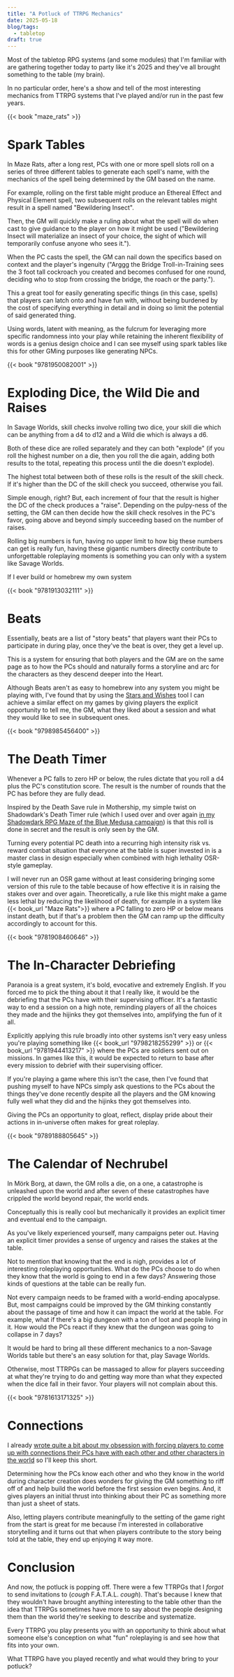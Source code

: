 ```yaml
---
title: "A Potluck of TTRPG Mechanics"
date: 2025-05-18
blog/tags:
  - tabletop
draft: true
---
```

Most of the tabletop RPG systems (and some modules) that I'm familiar with are gathering together today to party like it's 2025 and they've all brought something to the table (my brain).

In no particular order, here's a show and tell of the most interesting mechanics from TTRPG systems that I've played and/or run in the past few years.

{{< book "maze_rats" >}}

# Spark Tables

In Maze Rats, after a long rest, PCs with one or more spell slots roll on a series of three different tables to generate each spell's name, with the mechanics of the spell being determined by the GM based on the name.

For example, rolling on the first table might produce an Ethereal Effect and Physical Element spell, two subsequent rolls on the relevant tables might result in a spell named "Bewildering Insect".

Then, the GM will quickly make a ruling about what the spell will do when cast to give guidance to the player on how it might be used ("Bewildering Insect will materialize an insect of your choice, the sight of which will temporarily confuse anyone who sees it.").

When the PC casts the spell, the GM can nail down the specifics based on context and the player's ingenuity ("Arggg the Bridge Troll-in-Training sees the 3 foot tall cockroach you created and becomes confused for one round, deciding who to stop from crossing the bridge, the roach or the party.").

This a great tool for easily generating specific things (in this case, spells) that players can latch onto and have fun with, without being burdened by the cost of specifying everything in detail and in doing so limit the potential of said generated thing.

Using words, latent with meaning, as the fulcrum for leveraging more specific randomness into your play while retaining the inherent flexibility of words is a genius design choice and I can see myself using spark tables like this for other GMing purposes like generating NPCs.

{{< book "9781950082001" >}}

# Exploding Dice, the Wild Die and Raises

In Savage Worlds, skill checks involve rolling two dice, your skill die which can be anything from a d4 to d12 and a Wild die which is always a d6.

Both of these dice are rolled separately and they can both "explode" (if you roll the highest number on a die, then you roll the die again, adding both results to the total, repeating this process until the die doesn't explode).

The highest total between both of these rolls is the result of the skill check. If it's higher than the DC of the skill check you succeed, otherwise you fail.

Simple enough, right? But, each increment of four that the result is higher the DC of the check produces a "raise". Depending on the pulpy-ness of the setting, the GM can then decide how the skill check resolves in the PC's favor, going above and beyond simply succeeding based on the number of raises.

Rolling big numbers is fun, having no upper limit to how big these numbers can get is really fun, having these gigantic numbers directly contribute to unforgettable roleplaying moments is something you can only with a system like Savage Worlds.  

If I ever build or homebrew my own system

{{< book "9781913032111" >}}

# Beats

Essentially, beats are a list of "story beats" that players want their PCs to participate in during play, once they've the beat is over, they get a level up.

This is a system for ensuring that both players and the GM are on the same page as to how the PCs should and naturally forms a storyline and arc for the characters as they descend deeper into the Heart.

Although Beats aren't as easy to homebrew into any system you might be playing with, I've found that by using the [Stars and Wishes](https://www.gauntlet-rpg.com/blog/stars-and-wishes) tool I can achieve a similar effect on my games by giving players the explicit opportunity to tell me, the GM, what they liked about a session and what they would like to see in subsequent ones.

{{< book "9798985456400" >}}

# The Death Timer

Whenever a PC falls to zero HP or below, the rules dictate that you roll a d4 plus the PC's constitution score. The result is the number of rounds that the PC has before they are fully dead.

Inspired by the Death Save rule in Mothership, my simple twist on Shadowdark's Death Timer rule (which I used over and over again [in my Shadowdark RPG Maze of the Blue Medusa campaign](/blog/2025-01-23/#running-a-high-lethality-survival-horror-like-campaign)) is that this roll is done in secret and the result is only seen by the GM.

Turning every potential PC death into a recurring high intensity risk vs. reward combat situation that everyone at the table is super invested in is a master class in design especially when combined with high lethality OSR-style gameplay.

I will never run an OSR game without at least considering bringing some version of this rule to the table because of how effective it is in raising the stakes over and over again. Theoretically, a rule like this might make a game less lethal by reducing the likelihood of death, for example in a system like {{< book_url "Maze Rats">}} where a PC falling to zero HP or below means instant death, but if that's a problem then the GM can ramp up the difficulty accordingly to account for this.

{{< book "9781908460646" >}}

# The In-Character Debriefing

Paranoia is a great system, it's bold, evocative and extremely English. If you forced me to pick the thing about it that I really like, it would be the debriefing that the PCs have with their supervising officer. It's a fantastic way to end a session on a high note, reminding players of all the choices they made and the hijinks they got themselves into, amplifying the fun of it all.

Explicitly applying this rule broadly into other systems isn't very easy unless you're playing something like {{< book_url "9798218255299" >}} or {{< book_url "9781944413217" >}} where the PCs are soldiers sent out on missions. In games like this, it would be expected to return to base after every mission to debrief with their supervising officer.

If you're playing a game where this isn't the case, then I've found that pushing myself to have NPCs simply ask questions to the PCs about the things they've done recently despite all the players and the GM knowing fully well what they did and the hijinks they got themselves into.

Giving the PCs an opportunity to gloat, reflect, display pride about their actions in in-universe often makes for great roleplay.

{{< book "9789188805645" >}}

# The Calendar of Nechrubel

In Mörk Borg, at dawn, the GM rolls a die, on a one, a catastrophe is unleashed upon the world and after seven of these catastrophes have crippled the world beyond repair, the world ends.

Conceptually this is really cool but mechanically it provides an explicit timer and eventual end to the campaign.

As you've likely experienced yourself, many campaigns peter out. Having an explicit timer provides a sense of urgency and raises the stakes at the table.

Not to mention that knowing that the end is nigh, provides a lot of interesting roleplaying opportunities. What do the PCs choose to do when they know that the world is going to end in a few days? Answering those kinds of questions at the table can be really fun.

Not every campaign needs to be framed with a world-ending apocalypse. But, most campaigns could be improved by the GM thinking constantly about the passage of time and how it can impact the world at the table. For example, what if there's a big dungeon with a ton of loot and people living in it. How would the PCs react if they knew that the dungeon was going to collapse in 7 days?

It would be hard to bring all these different mechanics to a non-Savage Worlds table but there's an easy solution for that, play Savage Worlds.

Otherwise, most TTRPGs can be massaged to allow for players succeeding at what they're trying to do and getting way more than what they expected when the dice fall in their favor. Your players will not complain about this.

{{< book "9781613171325" >}}

# Connections

I already [wrote quite a bit about my obsession with forcing players to come up with connections their PCs have with each other and other characters in the world](/blog/2024-11-18/#force-players-to-think-about-relationships-between-their-own-characters-and-the-setting-during-character-creation) so I'll keep this short.

Determining how the PCs know each other and who they know in the world during character creation does wonders for giving the GM something to riff off of and help build the world before the first session even begins. And, it gives players an initial thrust into thinking about their PC as something more than just a sheet of stats.

Also, letting players contribute meaningfully to the setting of the game right from the start is great for me because I'm interested in collaborative storytelling and it turns out that when players contribute to the story being told at the table, they end up enjoying it way more.

# Conclusion

And now, the potluck is popping off. There were a few TTRPGs that I *forgot* to send invitations to (*cough* F.A.T.A.L. *cough*). That's because I knew that they wouldn't have brought anything interesting to the table other than the idea that TTRPGs sometimes have more to say about the people designing them than the world they're seeking to describe and systematize.

Every TTRPG you play presents you with an opportunity to think about what someone else's conception on what "fun" roleplaying is and see how that fits into your own.

What TTRPG have you played recently and what would they bring to your potluck?